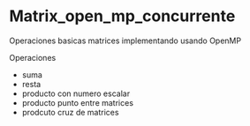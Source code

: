 # Matrix_open_mp_concurrente
Operaciones basicas matrices implementando usando OpenMP

Operaciones
  - suma
  - resta
  - producto con numero escalar
  - producto punto entre matrices
  - prodcuto cruz de matrices
